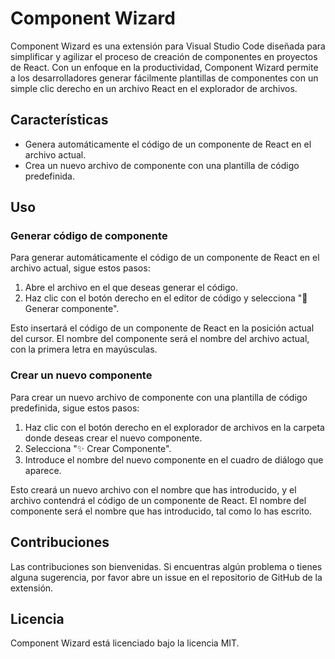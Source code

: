 # Component Wizard

Component Wizard es una extensión para Visual Studio Code diseñada para simplificar y agilizar el proceso de creación de componentes en proyectos de React. Con un enfoque en la productividad, Component Wizard permite a los desarrolladores generar fácilmente plantillas de componentes con un simple clic derecho en un archivo React en el explorador de archivos.

## Características

- Genera automáticamente el código de un componente de React en el archivo actual.
- Crea un nuevo archivo de componente con una plantilla de código predefinida.

## Uso

### Generar código de componente

Para generar automáticamente el código de un componente de React en el archivo actual, sigue estos pasos:

1. Abre el archivo en el que deseas generar el código.
2. Haz clic con el botón derecho en el editor de código y selecciona "🚀 Generar componente".

Esto insertará el código de un componente de React en la posición actual del cursor. El nombre del componente será el nombre del archivo actual, con la primera letra en mayúsculas.

### Crear un nuevo componente

Para crear un nuevo archivo de componente con una plantilla de código predefinida, sigue estos pasos:

1. Haz clic con el botón derecho en el explorador de archivos en la carpeta donde deseas crear el nuevo componente.
2. Selecciona "✨ Crear Componente".
3. Introduce el nombre del nuevo componente en el cuadro de diálogo que aparece.

Esto creará un nuevo archivo con el nombre que has introducido, y el archivo contendrá el código de un componente de React. El nombre del componente será el nombre que has introducido, tal como lo has escrito.

## Contribuciones

Las contribuciones son bienvenidas. Si encuentras algún problema o tienes alguna sugerencia, por favor abre un issue en el repositorio de GitHub de la extensión.

## Licencia

Component Wizard está licenciado bajo la licencia MIT.

